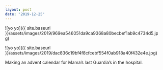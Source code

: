 ```yaml
---
layout: post
date: "2019-12-25"
---
```


![yo yo]({{ site.baseurl }}/assets/images/2019/969ea546051da9ca9368a80becbef1ab9c4734d5.jpg)

![yo yo]({{ site.baseurl }}/assets/images/2019/dac836c19bf4f8cfcebf554f0ab918a40f432e4e.jpg)

Making an advent calendar for Mama’s last Guardia’s in the hospital.

